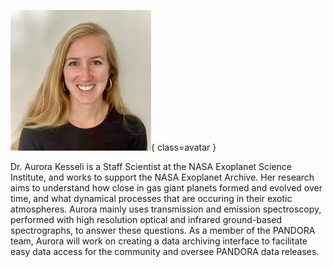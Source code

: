 ![Aurora Kesseli](Kesseli.jpeg){ class=avatar }

Dr. Aurora Kesseli is a Staff Scientist at the NASA Exoplanet Science Institute, and works to support the NASA Exoplanet Archive. Her research aims to understand how close in gas giant planets formed and evolved over time, and what dynamical processes that are occuring in their exotic atmospheres. Aurora mainly uses transmission and emission spectroscopy, performed with high resolution optical and infrared ground-based spectrographs, to answer these questions. As a member of the PANDORA team, Aurora will work on creating a data archiving interface to facilitate easy data access for the community and oversee PANDORA data releases. 

